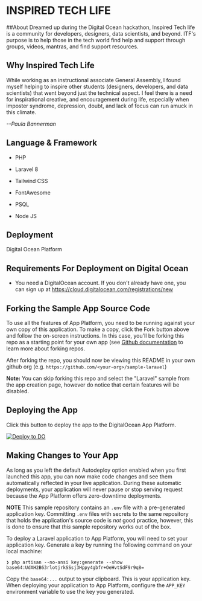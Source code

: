 # INSPIRED TECH LIFE #

##About
Dreamed up during the Digital Ocean hackathon, Inspired Tech life is a community for developers, designers, data scientists, and beyond. ITF's purpose is to help those in the tech world find help and support through groups, videos, mantras, and find support resources.



## Why Inspired Tech Life
While working as an instructional associate General Assembly, I found myself helping to inspire other students (designers, developers, and data scientists) that went beyond just the technical aspect. I feel there is a need for inspirational creative, and encouragement during life, especially when imposter syndrome, depression, doubt, and lack of focus can run amuck in this climate. 

*--Paula Bannerman*




## Language & Framework

- PHP

- Laravel 8 

- Tailwind CSS

- FontAwesome

- PSQL

- Node JS

  

## Deployment

Digital Ocean Platform


## Requirements For Deployment on Digital Ocean

* You need a DigitalOcean account. If you don't already have one, you can sign up at https://cloud.digitalocean.com/registrations/new
  
## Forking the Sample App Source Code

To use all the features of App Platform, you need to be running against your own copy of this application. To make a copy, click the Fork button above and follow the on-screen instructions. In this case, you'll be forking this repo as a starting point for your own app (see [Github documentation](https://docs.github.com/en/github/getting-started-with-github/fork-a-repo) to learn more about forking repos.

After forking the repo, you should now be viewing this README in your own github org (e.g. `https://github.com/<your-org>/sample-laravel`)

**Note:** You can skip forking this repo and select the "Laravel" sample from the app creation page, however do notice that certain features will be disabled.

## Deploying the App ##

Click this button to deploy the app to the DigitalOcean App Platform.

 [![Deploy to DO](https://mp-assets1.sfo2.digitaloceanspaces.com/deploy-to-do/do-btn-blue.svg)](https://cloud.digitalocean.com/apps/new?repo=https://github.com/dcartist/inspiredlaravel/tree/master)

## Making Changes to Your App ##

As long as you left the default Autodeploy option enabled when you first launched this app, you can now make code changes and see them automatically reflected in your live application. During these automatic deployments, your application will never pause or stop serving request because the App Platform offers zero-downtime deployments.

**NOTE** This sample repository contains an `.env` file with a pre-generated application key. Committing `.env` files with secrets to the same repository that holds the application's source code is _not_ good practice, however, this is done to ensure that _this_ sample repository works out of the box.

To deploy a Laravel application to App Platform, you will need to set your application key. Generate a key by running the following command on your local machine:

```
❯ php artisan --no-ansi key:generate --show
base64:UdAH2B63rlotjrkSSsj3Hppy4gbfr+OeHvtSdF9r9q8=
```

Copy the `base64:...` output to your clipboard. This is your application key. When deploying your application to App Platform, configure the `APP_KEY` environment variable to use the key you generated.
